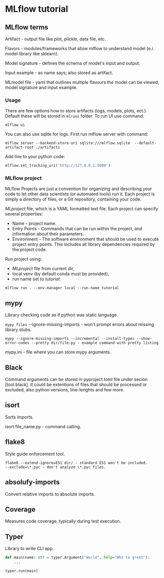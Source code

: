 # MLflow tutorial

## MLflow terms

Artifact - output file like plot, plickle, data file, etc.  

Flavors - modules/frameworks that allow mlflow to understand model (e.i. model library like sklearn).  

Model signature - defines the schema of model's input and output.  

Input example - as name says; also stored as artifact.  

MLmodel file - yaml that outlines multiple flavours the model can be viewed, model signature and input example.  

### Usage

There are few options how to store artifacts (logs, models, plots, ect.).
Default these will be stored in `mlruns` folder.
To run UI use command:

```console
mlflow ui
```

You can also use sqlite for logs.
First run mlflow server with command:

```console
mlflow server --backend-store-uri sqlite:///mlflow.sqlite  --default-artifact-root ./artifacts
```

Add line to your python code:

```python
mlflow.set_tracking_uri('http://127.0.0.1:5000')
```

### MLflow project

MLflow Projects are just a convention for organizing and describing your code to let other data scientists (or automated tools) run it.
Each project is simply a directory of files, or a Git repository, containing your code.

*MLproject* file, which is a YAML formatted text file. Each project can specify several properties:

- Name - project name.
- Entry Points - Commands that can be run within the project, and information about their parameters.
- Environment - The software environment that should be used to execute project entry points. This includes all library dependencies required by the project code.

Run project using:

- *MLproject* file from current dir,
- local venv (by default conda must be provided),
- run name set to *tutorial*:

```console
mlflow run . --env-manager local --run-name tutorial
```

## mypy

Library checking code as if python was static language.  

`mypy files` --ignore-missing-imports - won't prompt errors about missing library stubs.  

```console
mypy --ignore-missing-imports --incremental --install-types --show-error-codes --pretty dir/file.py - example command with pretty listing  
```

mypy.ini - file where you can store mypy arguments.  

## Black

Command arguments can be stored in pyproject.toml file under secion [tool.black]. It could be extentions of files that should be processed or excluded, also python versions, line-lenghts and few more.  

## isort

Sorts imports.  

isort file_name.py - command calling.  

## flake8

Style guide enforcement tool.  

```console
flake8 --extend-ignore=E51 dir/ - standard E51 won't be included.  
--exclude=\*.pyc - don't analyze \*.pyc files.  
```

## absolufy-imports

Convert relative imports to absolute imports.  

## Coverage

Measures code coverage, typically during test execution.

## Typer

Library to write CLI app.  

```python
def main(name: str = typer.Argument("World", help="Who to greet"):
    ...

typer.run(main)
```
